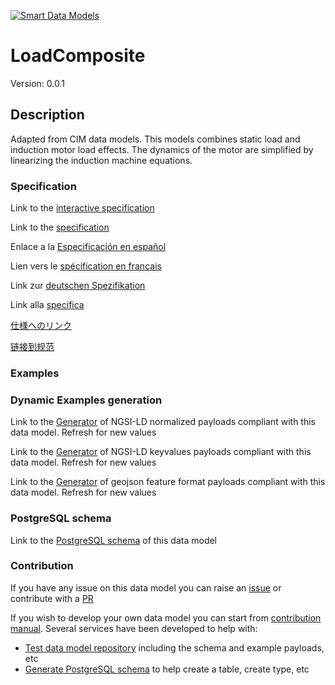 [![Smart Data Models](https://smartdatamodels.org/wp-content/uploads/2022/01/SmartDataModels_logo.png "Logo")](https://smartdatamodels.org)
# LoadComposite
Version: 0.0.1

## Description 

Adapted from CIM data models. This models combines static load and induction motor load effects. The dynamics of the motor are simplified by linearizing the induction machine equations.
### Specification

Link to the [interactive specification](https://swagger.lab.fiware.org/?url=https://smart-data-models.github.io/dataModel.EnergyCIM/LoadComposite/swagger.yaml)

Link to the [specification](https://github.com/smart-data-models/dataModel.EnergyCIM/blob/master/LoadComposite/doc/spec.md)

Enlace a la [Especificación en español](https://github.com/smart-data-models/dataModel.EnergyCIM/blob/master/LoadComposite/doc/spec_ES.md)

Lien vers le [spécification en français](https://github.com/smart-data-models/dataModel.EnergyCIM/blob/master/LoadComposite/doc/spec_FR.md)

Link zur [deutschen Spezifikation](https://github.com/smart-data-models/dataModel.EnergyCIM/blob/master/LoadComposite/doc/spec_DE.md)

Link alla [specifica](https://github.com/smart-data-models/dataModel.EnergyCIM/blob/master/LoadComposite/doc/spec_IT.md)

[仕様へのリンク](https://github.com/smart-data-models/dataModel.EnergyCIM/blob/master/LoadComposite/doc/spec_JA.md)

[链接到规范](https://github.com/smart-data-models/dataModel.EnergyCIM/blob/master/LoadComposite/doc/spec_ZH.md)
### Examples
### Dynamic Examples generation

Link to the [Generator](https://smartdatamodels.org/extra/ngsi-ld_generator.php?schemaUrl=https://raw.githubusercontent.com/smart-data-models/dataModel.EnergyCIM/master/LoadComposite/schema.json&email=info@smartdatamodels.org) of NGSI-LD normalized payloads compliant with this data model. Refresh for new values

Link to the [Generator](https://smartdatamodels.org/extra/ngsi-ld_generator_keyvalues.php?schemaUrl=https://raw.githubusercontent.com/smart-data-models/dataModel.EnergyCIM/master/LoadComposite/schema.json&email=info@smartdatamodels.org) of NGSI-LD keyvalues payloads compliant with this data model. Refresh for new values

Link to the [Generator](https://smartdatamodels.org/extra/geojson_features_generator.php?schemaUrl=https://raw.githubusercontent.com/smart-data-models/dataModel.EnergyCIM/master/LoadComposite/schema.json&email=info@smartdatamodels.org) of geojson feature format payloads compliant with this data model. Refresh for new values
### PostgreSQL schema

Link to the [PostgreSQL schema](https://smart-data-models.github.io/dataModel.EnergyCIM/LoadComposite/schema.sql) of this data model
### Contribution

 If you have any issue on this data model you can raise an [issue](https://github.com/smart-data-models/dataModel.EnergyCIM/issues)  or contribute with a [PR](https://github.com/smart-data-models/dataModel.EnergyCIM/pulls)

 If you wish to develop your own data model you can start from [contribution manual](https://bit.ly/contribution_manual). Several services have been developed to help with: 
 - [Test data model repository](https://smartdatamodels.org/index.php/data-models-contribution-api/) including the schema and example payloads, etc
 - [Generate PostgreSQL schema](https://smartdatamodels.org/index.php/sql-service/) to help create a table, create type, etc